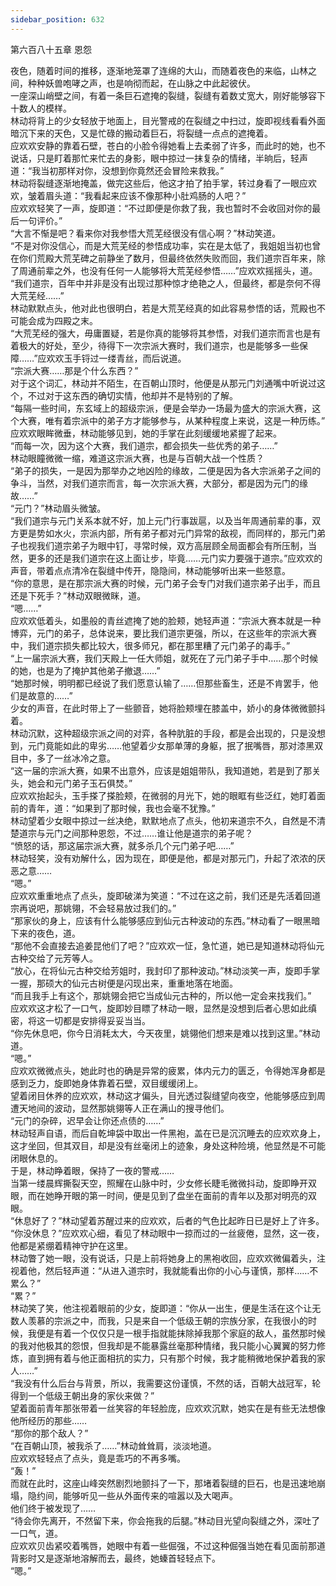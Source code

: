 ```yaml
---
sidebar_position: 632
---
```

 第六百八十五章 恩怨


夜色，随着时间的推移，逐渐地笼罩了连绵的大山，而随着夜色的来临，山林之间，种种妖兽咆哮之声，也是响彻而起，在山脉之中此起彼伏。  
一座深山峭壁之间，有着一条巨石遮掩的裂缝，裂缝有着数丈宽大，刚好能够容下十数人的模样。  
林动将背上的少女轻放于地面上，目光警戒的在裂缝之中扫过，旋即视线看看外面暗沉下来的天色，又是忙碌的搬动着巨石，将裂缝一点点的遮掩着。  
应欢欢安静的靠着石壁，苍白的小脸令得她看上去柔弱了许多，而此时的她，也不说话，只是盯着那忙来忙去的身影，眼中掠过一抹复杂的情绪，半晌后，轻声道：“我当初那样对你，没想到你竟然还会冒险来救我。”  
林动将裂缝逐渐地掩盖，做完这些后，他这才拍了拍手掌，转过身看了一眼应欢欢，皱着眉头道：“我看起来应该不像那种小肚鸡肠的人吧？”  
应欢欢轻笑了一声，旋即道：“不过即便是你救了我，我也暂时不会收回对你的最后一句评价。”  
“大言不惭是吧？看来你对我参悟大荒芜经很没有信心啊？”林动笑道。  
“不是对你没信心，而是大荒芜经的参悟成功率，实在是太低了，我姐姐当初也曾在你们荒殿大荒芜碑之前静坐了数月，但最终依然失败而回，我们道宗百年来，除了周通前辈之外，也没有任何一人能够将大荒芜经参悟……”应欢欢摇摇头，道。  
“我们道宗，百年中并非是没有出现过那种惊才绝艳之人，但最终，都是奈何不得大荒芜经……”  
林动默默点头，他对此也很明白，若是大荒芜经真的如此容易参悟的话，荒殿也不可能会成为四殿之末。  
“大荒芜经的强大，毋庸置疑，若是你真的能够将其参悟，对我们道宗而言也是有着极大的好处，至少，待得下一次宗派大赛时，我们道宗，也是能够多一些保障……”应欢欢玉手锊过一缕青丝，而后说道。  
“宗派大赛……那是个什么东西？”  
对于这个词汇，林动并不陌生，在百朝山顶时，他便是从那元门刘通嘴中听说过这个，不过对于这东西的确切实情，他却并不是特别的了解。  
“每隔一些时间，东玄域上的超级宗派，便是会举办一场最为盛大的宗派大赛，这个大赛，唯有着宗派中的弟子方才能够参与，从某种程度上来说，这是一种历练。”  
应欢欢眼眸微垂，林动能够见到，她的手掌在此刻缓缓地紧握了起来。  
“而每一次，因为这个大赛，我们道宗，都会损失一些优秀的弟子……”  
林动眼瞳微微一缩，难道这宗派大赛，也是与百朝大战一个性质？  
“弟子的损失，一是因为那举办之地凶险的缘故，二便是因为各大宗派弟子之间的争斗，当然，对我们道宗而言，每一次宗派大赛，大部分，都是因为元门的缘故……”  
“元门？”林动眉头微皱。  
“我们道宗与元门关系本就不好，加上元门行事跋扈，以及当年周通前辈的事，双方更是势如水火，宗派内部，所有弟子都对元门异常的敌视，而同样的，那元门弟子也视我们道宗弟子为眼中钉，寻常时候，双方高层顾全局面都会有所压制，当然，更多的还是我们道宗在这上面让步，毕竟……元门实力要强于道宗。”应欢欢的声音，带着点点清冷在裂缝中传开，隐隐间，林动能够听出来一些怒意。  
“你的意思，是在那宗派大赛的时候，元门弟子会专门对我们道宗弟子出手，而且还是下死手？”林动双眼微眯，道。  
“嗯……”  
应欢欢低着头，如墨般的青丝遮掩了她的脸颊，她轻声道：“宗派大赛本就是一种博弈，元门的弟子，总体说来，要比我们道宗更强，所以，在这些年的宗派大赛中，我们道宗损失都比较大，很多师兄，都在那里糟了元门弟子的毒手。”  
“上一届宗派大赛，我们天殿上一任大师姐，就死在了元门弟子手中……那个时候的她，也是为了掩护其他弟子撤退……”  
“她那时候，明明都已经说了我们愿意认输了……但那些畜生，还是不肯罢手，他们是故意的……”  
少女的声音，在此时带上了一些颤音，她将脸颊埋在膝盖中，娇小的身体微微颤抖着。  
林动沉默，这种超级宗派之间的对弈，各种肮脏的手段，都是会出现的，只是没想到，元门竟能如此的卑劣……他望着少女那单薄的身躯，抿了抿嘴唇，那对漆黑双目中，多了一丝冰冷之意。  
“这一届的宗派大赛，如果不出意外，应该是姐姐带队，我知道她，若是到了那关头，她会和元门弟子玉石俱焚。”  
应欢欢抬起头，玉手搽了搽脸颊，在微弱的月光下，她的眼眶有些泛红，她盯着面前的青年，道：“如果到了那时候，我也会毫不犹豫。”  
林动望着少女眼中掠过一丝决绝，默默地点了点头，他初来道宗不久，自然是不清楚道宗与元门之间那种恩怨，不过……谁让他是道宗的弟子呢？  
“愤怒的话，那这届宗派大赛，就多杀几个元门弟子吧……”  
林动轻笑，没有劝解什么，因为现在，即便是他，都是对那元门，升起了浓浓的厌恶之意……  
“嗯。”  
应欢欢重重地点了点头，旋即破涕为笑道：“不过在这之前，我们还是先活着回道宗再说吧，那姚翎，不会轻易放过我们的。”  
“那家伙的身上，应该有什么能够感应到仙元古种波动的东西。”林动看了一眼黑暗下来的夜色，道。  
“那他不会直接去追姜昆他们了吧？”应欢欢一怔，急忙道，她已是知道林动将仙元古种交给了元芳等人。  
“放心，在将仙元古种交给芳姐时，我封印了那种波动。”林动淡笑一声，旋即手掌一握，那硕大的仙元古树便是闪现出来，重重地落在地面。  
“而且我手上有这个，那姚翎会把它当成仙元古种的，所以他一定会来找我们。”  
应欢欢这才松了一口气，旋即妙目瞟了林动一眼，显然是没想到后者心思如此缜密，将这一切都是安排得妥妥当当。  
“你先休息吧，你今日消耗太大，今天夜里，姚翎他们想来是难以找到这里。”林动道。  
“嗯。”  
应欢欢微微点头，她此时也的确是异常的疲累，体内元力的匮乏，令得她浑身都是感到乏力，旋即她身体靠着石壁，双目缓缓闭上。  
望着闭目休养的应欢欢，林动这才偏头，目光透过裂缝望向夜空，他能够感应到周遭天地间的波动，显然那姚翎等人正在满山的搜寻他们。  
“元门的杂碎，迟早会让你还点债的……”  
林动轻声自语，而后自乾坤袋中取出一件黑袍，盖在已是沉沉睡去的应欢欢身上，这才坐回，但其双目，却是没有丝毫闭上的迹象，身处这种险境，他显然是不可能闭眼休息的。  
于是，林动睁着眼，保持了一夜的警戒……  
当第一缕晨辉撕裂天空，照耀在山脉中时，少女修长睫毛微微抖动，旋即睁开双眼，而在她睁开眼的第一时间，便是见到了盘坐在面前的青年以及那对明亮的双眼。  
“休息好了？”林动望着苏醒过来的应欢欢，后者的气色比起昨日已是好上了许多。  
“你没休息？”应欢欢心细，看见了林动眼中一掠而过的一丝疲倦，显然，这一夜，他都是紧绷着精神守护在这里。  
林动瞥了她一眼，没有说话，只是上前将她身上的黑袍收回，应欢欢微偏着头，注视着他，然后轻声道：“从进入道宗时，我就能看出你的小心与谨慎，那样……不累么？”  
“累？”  
林动笑了笑，他注视着眼前的少女，旋即道：“你从一出生，便是生活在这个让无数人羡慕的宗派之中，而我，只是来自一个低级王朝的宗族分家，在我很小的时候，我便是有着一个仅仅只是一根手指就能抹除掉我那个家庭的敌人，虽然那时候的我对他极其的怨恨，但我却是不能暴露丝毫那种情绪，我只能小心翼翼的努力修炼，直到拥有着与他正面相抗的实力，只有那个时候，我才能稍微地保护着我的家人……”  
“我没有什么后台与背景，所以，我需要这份谨慎，不然的话，百朝大战冠军，轮得到一个低级王朝出身的家伙来做？”  
望着面前青年那张带着一丝笑容的年轻脸庞，应欢欢沉默，她实在是有些无法想像他所经历的那些……  
“那你的那个敌人？”  
“在百朝山顶，被我杀了……”林动耸耸肩，淡淡地道。  
应欢欢轻轻点了点头，竟是乖巧的不再多嘴。  
“轰！”  
而就在此时，这座山峰突然剧烈地颤抖了一下，那堵着裂缝的巨石，也是迅速地崩塌，隐约间，能够听见一些从外面传来的喧嚣以及大喝声。  
他们终于被发现了……  
“待会你先离开，不然留下来，你会拖我的后腿。”林动目光望向裂缝之外，深吐了一口气，道。  
应欢欢贝齿紧咬着嘴唇，她眼中有着一些倔强，不过这种倔强当她在看见面前那道背影时又是逐渐地溶解而去，最终，她螓首轻轻点下。  
“嗯。”  
  
  
